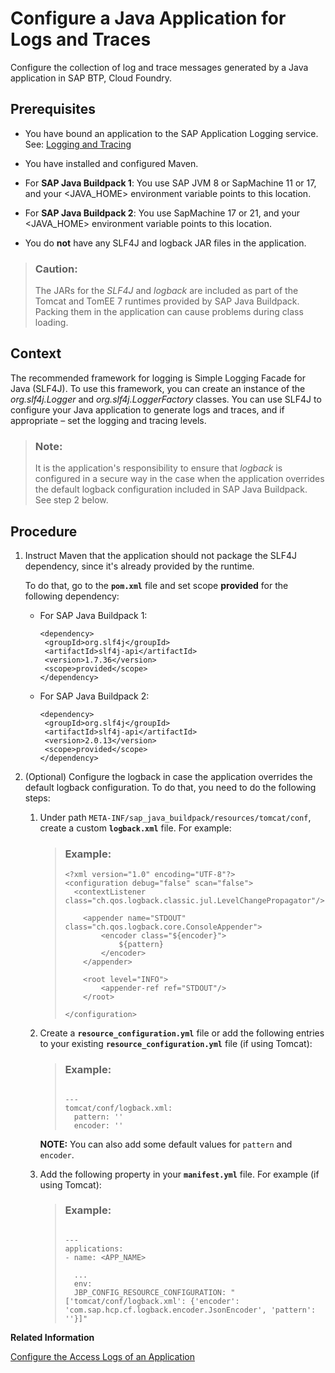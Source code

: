 <!-- loio5551c5e4ef15482998adfbfa0aed7f6b -->

# Configure a Java Application for Logs and Traces

Configure the collection of log and trace messages generated by a Java application in SAP BTP, Cloud Foundry.



<a name="loio5551c5e4ef15482998adfbfa0aed7f6b__prereq_eml_xt5_2fb"/>

## Prerequisites

-   You have bound an application to the SAP Application Logging service. See: [Logging and Tracing](logging-and-tracing-7eb922a.md)

-   You have installed and configured Maven.

-   For **SAP Java Buildpack 1**: You use SAP JVM 8 or SapMachine 11 or 17, and your <JAVA\_HOME\> environment variable points to this location.

-   For **SAP Java Buildpack 2**: You use SapMachine 17 or 21, and your <JAVA\_HOME\> environment variable points to this location.

-   You do **not** have any SLF4J and logback JAR files in the application.


> ### Caution:  
> The JARs for the *SLF4J* and *logback* are included as part of the Tomcat and TomEE 7 runtimes provided by SAP Java Buildpack. Packing them in the application can cause problems during class loading.



## Context

The recommended framework for logging is Simple Logging Facade for Java \(SLF4J\). To use this framework, you can create an instance of the *org.slf4j.Logger* and *org.slf4j.LoggerFactory* classes. You can use SLF4J to configure your Java application to generate logs and traces, and if appropriate – set the logging and tracing levels.

> ### Note:  
> It is the application's responsibility to ensure that *logback* is configured in a secure way in the case when the application overrides the default logback configuration included in SAP Java Buildpack. See step 2 below.



## Procedure

1.  Instruct Maven that the application should not package the SLF4J dependency, since it's already provided by the runtime.

    To do that, go to the **`pom.xml`** file and set scope **provided** for the following dependency:

    -   For SAP Java Buildpack 1:

        ```
        <dependency>
         <groupId>org.slf4j</groupId>
         <artifactId>slf4j-api</artifactId>
         <version>1.7.36</version>
         <scope>provided</scope>
        </dependency>
        ```

    -   For SAP Java Buildpack 2:

        ```
        <dependency>
         <groupId>org.slf4j</groupId>
         <artifactId>slf4j-api</artifactId>
         <version>2.0.13</version>
         <scope>provided</scope>
        </dependency>
        ```


2.  \(Optional\) Configure the logback in case the application overrides the default logback configuration. To do that, you need to do the following steps:

    1.  Under path `META-INF/sap_java_buildpack/resources/tomcat/conf`, create a custom **`logback.xml`** file. For example:

        > ### Example:  
        > ```
        > <?xml version="1.0" encoding="UTF-8"?>
        > <configuration debug="false" scan="false">
        > 	<contextListener class="ch.qos.logback.classic.jul.LevelChangePropagator"/>
        > 
        >     <appender name="STDOUT" class="ch.qos.logback.core.ConsoleAppender">
        >         <encoder class="${encoder}">
        >             ${pattern}
        >         </encoder>
        >     </appender>
        > 
        >     <root level="INFO">
        >         <appender-ref ref="STDOUT"/>
        >     </root>
        > 
        > </configuration>
        > ```

    2.  Create a **`resource_configuration.yml`** file or add the following entries to your existing **`resource_configuration.yml`** file \(if using Tomcat\):

        > ### Example:  
        > ```
        > 
        > ---
        > tomcat/conf/logback.xml:
        >   pattern: ''
        >   encoder: ''
        > ```

        **NOTE:** You can also add some default values for `pattern` and `encoder`.

    3.  Add the following property in your **`manifest.yml`** file. For example \(if using Tomcat\):

        > ### Example:  
        > ```
        > 
        > ---
        > applications:
        > - name: <APP_NAME>
        > 
        >   ...
        >   env:
        > 	JBP_CONFIG_RESOURCE_CONFIGURATION: "['tomcat/conf/logback.xml': {'encoder': 'com.sap.hcp.cf.logback.encoder.JsonEncoder', 'pattern': ''}]"
        > ```



**Related Information**  


[Configure the Access Logs of an Application](configure-the-access-logs-of-an-application-64c1153.md "SAP Java Buildpack uses the logback-access module to provide HTTP-access log functionality.")

